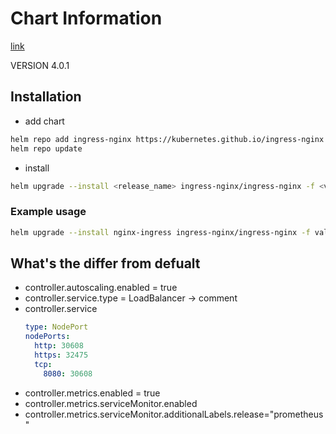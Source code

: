 # Chart Information

[link](https://github.com/kubernetes/ingress-nginx/tree/main/charts/ingress-nginx)

VERSION 4.0.1

## Installation 

- add chart

```bash
helm repo add ingress-nginx https://kubernetes.github.io/ingress-nginx
helm repo update
```

- install 

```bash
helm upgrade --install <release_name> ingress-nginx/ingress-nginx -f <values_file.yaml> -n <namespace> --version <VERSION>
```

### Example usage

```bash
helm upgrade --install nginx-ingress ingress-nginx/ingress-nginx -f values-opsta.yaml -n kube-system --version 4.0.1
```

## What's the differ from defualt

- controller.autoscaling.enabled = true
- controller.service.type = LoadBalancer -> comment
- controller.service
  ```yaml
  type: NodePort
  nodePorts:
    http: 30608
    https: 32475
    tcp:
      8080: 30608
  ```
- controller.metrics.enabled = true
- controller.metrics.serviceMonitor.enabled
- controller.metrics.serviceMonitor.additionalLabels.release="prometheus"
